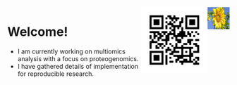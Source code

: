 <img src="https://github.com/jinghuazhao/jinghuazhao/blob/master/gansubaiyin.svg" align="right" height="50" width="50" />
<img src="https://github.com/jinghuazhao/jinghuazhao/blob/master/jhz-50.png" align="right" />

# Welcome!

- I am currently working on multiomics analysis with a focus on proteogenomics.
- I have gathered details of implementation for reproducible research.

